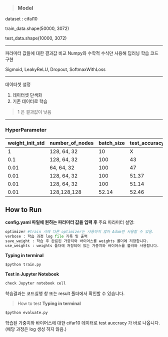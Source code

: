 



> ### Model

dataset : cifal10

train_data.shape(50000, 3072)

test_data.shape(10000, 3072)

-------------
파라미터 값들에 대한 결과값 비교
Numpy와 수학적 수식만 사용해 딥러닝 학습 코드 구현

Sigmoid, LeakyReLU, Dropout, SoftmaxWithLoss

-------------

데이터셋 설정
1. 데이터셋 단색화
2. 기존 데이터로 학습

>1 은 결과값이 낮음
-------------


### HyperParameter
weight_init_std|number_of_nodes|batch_size|test_accuracy|use_Dropout
---|---|---|---|---
1|128, 64, 32|10|X|O
0.1|128, 64, 32|100|43|O
0.01|64, 64, 32|100|47|X
0.01|128, 64, 32|100|51.37|O(dropout_ratio=.2)
0.01|128, 64, 32|100|51.14|O(dropout_ratio=.3)
0.01|128,128,128|52.14|52.46|O(dropout_ratio=.2)


## How to Run

**config.yaml 파일에 원하는 파라미터 값을 입력 후**
주요 파라미터 설명:
```python
optimizer #train 시에 다른 optimizer는 사용하지 않아 Adam만 사용할 수 있음.
verbose : 학습 과정 log file 기록 및 출력
save_weight : 학습 후 완료된 가중치와 바이어스를 weights 폴더에 저장합니다.
use_weights : weights 폴더에 저장되어 있는 가중치와 바이어스를 불러와 사용합니다.
```


**Typing in terminal**
```python
$python train.py
```
**Test in Jupyter Notebook**
```python
check Jupyter notebook cell
```
 학습결과는 코드실행 창 또는 result 폴더에서 확인할 수 있습니다.
 
 
 > How to test
 **Typing in terminal**
```python
$python evaluate.py
```
학습된 가중치와 바이어스에 대한 cifar10 데이터로 test auccracy 가 바로 나옵니다.
(해당 과정은 log 생성 하지 않음.)
 
